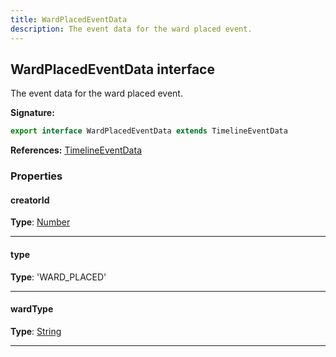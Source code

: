 ```yaml
---
title: WardPlacedEventData
description: The event data for the ward placed event.
---
```


## WardPlacedEventData interface

The event data for the ward placed event.

**Signature:**

```ts
export interface WardPlacedEventData extends TimelineEventData 
```

**References:** [TimelineEventData](/api/interfaces/timelineeventdata)

### Properties

#### creatorId



**Type**: [Number](https://developer.mozilla.org/en-US/docs/Web/JavaScript/Reference/Global_Objects/Number)

---

#### type



**Type**: 'WARD_PLACED'

---

#### wardType



**Type**: [String](https://developer.mozilla.org/en-US/docs/Web/JavaScript/Reference/Global_Objects/String)

---

